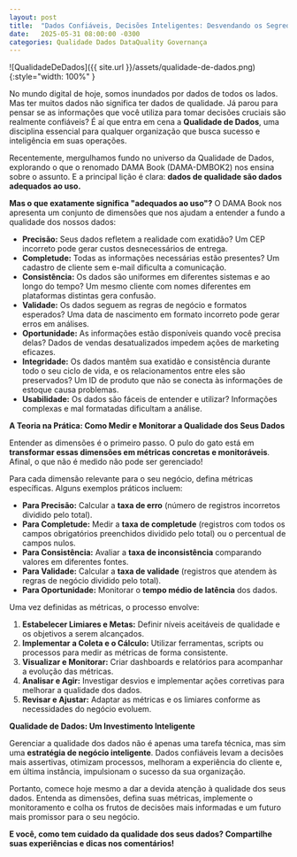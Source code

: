 ```yaml
---
layout: post
title:  "Dados Confiáveis, Decisões Inteligentes: Desvendando os Segredos da Qualidade de Dados"
date:   2025-05-31 08:00:00 -0300
categories: Qualidade Dados DataQuality Governança
---
```


![QualidadeDeDados]({{ site.url }}/assets/qualidade-de-dados.png){:style="width: 100%" }

No mundo digital de hoje, somos inundados por dados de todos os lados. Mas ter muitos dados não significa ter dados de qualidade. Já parou para pensar se as informações que você utiliza para tomar decisões cruciais são realmente confiáveis? É aí que entra em cena a **Qualidade de Dados**, uma disciplina essencial para qualquer organização que busca sucesso e inteligência em suas operações.

Recentemente, mergulhamos fundo no universo da Qualidade de Dados, explorando o que o renomado DAMA Book (DAMA-DMBOK2) nos ensina sobre o assunto. E a principal lição é clara: **dados de qualidade são dados adequados ao uso.**

**Mas o que exatamente significa "adequados ao uso"?** O DAMA Book nos apresenta um conjunto de dimensões que nos ajudam a entender a fundo a qualidade dos nossos dados:

* **Precisão:** Seus dados refletem a realidade com exatidão? Um CEP incorreto pode gerar custos desnecessários de entrega.
* **Completude:** Todas as informações necessárias estão presentes? Um cadastro de cliente sem e-mail dificulta a comunicação.
* **Consistência:** Os dados são uniformes em diferentes sistemas e ao longo do tempo? Um mesmo cliente com nomes diferentes em plataformas distintas gera confusão.
* **Validade:** Os dados seguem as regras de negócio e formatos esperados? Uma data de nascimento em formato incorreto pode gerar erros em análises.
* **Oportunidade:** As informações estão disponíveis quando você precisa delas? Dados de vendas desatualizados impedem ações de marketing eficazes.
* **Integridade:** Os dados mantêm sua exatidão e consistência durante todo o seu ciclo de vida, e os relacionamentos entre eles são preservados? Um ID de produto que não se conecta às informações de estoque causa problemas.
* **Usabilidade:** Os dados são fáceis de entender e utilizar? Informações complexas e mal formatadas dificultam a análise.

**A Teoria na Prática: Como Medir e Monitorar a Qualidade dos Seus Dados**

Entender as dimensões é o primeiro passo. O pulo do gato está em **transformar essas dimensões em métricas concretas e monitoráveis**. Afinal, o que não é medido não pode ser gerenciado!

Para cada dimensão relevante para o seu negócio, defina métricas específicas. Alguns exemplos práticos incluem:

* **Para Precisão:** Calcular a **taxa de erro** (número de registros incorretos dividido pelo total).
* **Para Completude:** Medir a **taxa de completude** (registros com todos os campos obrigatórios preenchidos dividido pelo total) ou o percentual de campos nulos.
* **Para Consistência:** Avaliar a **taxa de inconsistência** comparando valores em diferentes fontes.
* **Para Validade:** Calcular a **taxa de validade** (registros que atendem às regras de negócio dividido pelo total).
* **Para Oportunidade:** Monitorar o **tempo médio de latência** dos dados.

Uma vez definidas as métricas, o processo envolve:

1.  **Estabelecer Limiares e Metas:** Definir níveis aceitáveis de qualidade e os objetivos a serem alcançados.
2.  **Implementar a Coleta e o Cálculo:** Utilizar ferramentas, scripts ou processos para medir as métricas de forma consistente.
3.  **Visualizar e Monitorar:** Criar dashboards e relatórios para acompanhar a evolução das métricas.
4.  **Analisar e Agir:** Investigar desvios e implementar ações corretivas para melhorar a qualidade dos dados.
5.  **Revisar e Ajustar:** Adaptar as métricas e os limiares conforme as necessidades do negócio evoluem.

**Qualidade de Dados: Um Investimento Inteligente**

Gerenciar a qualidade dos dados não é apenas uma tarefa técnica, mas sim uma **estratégia de negócio inteligente**. Dados confiáveis levam a decisões mais assertivas, otimizam processos, melhoram a experiência do cliente e, em última instância, impulsionam o sucesso da sua organização.

Portanto, comece hoje mesmo a dar a devida atenção à qualidade dos seus dados. Entenda as dimensões, defina suas métricas, implemente o monitoramento e colha os frutos de decisões mais informadas e um futuro mais promissor para o seu negócio.

**E você, como tem cuidado da qualidade dos seus dados? Compartilhe suas experiências e dicas nos comentários!**